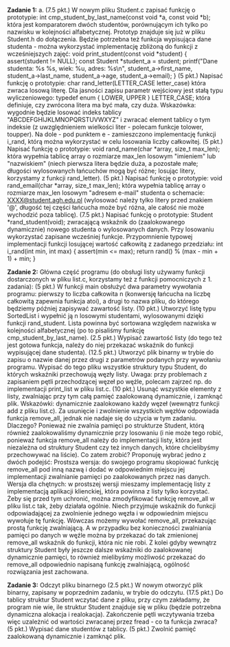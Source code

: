 ____Zadanie 1:____
a. (7.5 pkt.) W nowym pliku Student.c zapisać funkcję o prototypie: 
int cmp_student_by_last_name(const void *a, const void *b); 
która jest komparatorem dwóch studentów, porównującym ich tylko po nazwisku w kolejności alfabetycznej. Prototyp znajduje się już w pliku Student.h do dołączenia.
Będzie potrzebna też funkcja wypisująca dane studenta - można wykorzystać implementację zbliżoną do funkcji z wcześniejszych zajęć:
void print_student(const void *student) 
{ 
  assert(student != NULL); 
  const Student *student_a = student; 
  printf("Dane studenta: %s %s, wiek: %u, adres: %s\n", student_a->first_name, student_a->last_name, student_a->age, student_a->email); 
}
(5 pkt.) Napisać funkcję o prototypie:
char rand_letter(LETTER_CASE letter_case)
która zwraca losową literę. Dla jasności zapisu parametr wejściowy jest stałą typu wyliczeniowego:
typedef enum { LOWER, UPPER } LETTER_CASE; 
która definiuje, czy zwrócona litera ma być mała, czy duża.
Wskazówka: wygodnie będzie losować indeks tablicy "ABCDEFGHIJKLMNOPQRSTUVWXYZ" i zwracać element tablicy o tym indeksie (z uwzględnieniem wielkości liter - polecam funkcje tolower, toupper).
Na dole - pod punktem e - zamieszczono implementację funkcji i_rand, którą można wykorzystać w celu losowania liczby całkowitej.
(5 pkt.) Napisać funkcję o prototypie:
void rand_name(char *array, size_t max_len);
która wypełnia tablicę array o rozmiarze max_len losowym "imieniem" lub "nazwiskiem" (niech pierwsza litera będzie duża, a pozostałe małe; długości wylosowanych łańcuchów mogą być różne; losując litery, korzystamy z funkcji rand_letter).
(5 pkt.) Napisać funkcję o prototypie:
void rand_email(char *array, size_t max_len);
która wypełnia tablicę array o rozmiarze max_len losowym "adresem e-mail" studenta o schemacie: 
XXXX@student.agh.edu.pl 
(wylosować należy tylko litery przed znakiem '@', długość tej części łańcucha może być różna, ale całość nie może wychodzić poza tablicę).
(7.5 pkt.) Napisać funkcję o prototypie: 
Student *rand_student(void);
zwracającą wskaźnik do (zaalokowanego dynamicznie) nowego studenta o wylosowanych danych. Przy losowaniu wykorzystać zapisane wcześniej funkcje. 
Przypomnienie typowej implementacji funkcji losującej wartość całkowitą z zadanego przedziału:
int i_rand(int min, int max) 
{ 
  assert(min <= max); 
  return rand() % (max - min + 1) + min; 
}

____Zadanie 2:____
Główna część programu (do obsługi listy używamy funkcji dostarczonych w pliku list.c, korzystamy też z funkcji pomocniczych z 1. zadania):
(5 pkt.) W funkcji main obsłużyć dwa parametry wywołania programu: pierwszy to liczba całkowita n (konwersję łańcucha na liczbę całkowitą 
        zapewnia funkcja atoi), a drugi to nazwa pliku, do którego będziemy później zapisywać zawartość listy.
(10 pkt.) Utworzyć listę typu SortedList i wypełnić ją n losowymi studentami, wylosowanymi dzięki funkcji rand_student. Lista powinna
          być sortowana względem nazwiska w kolejności alfabetycznej (po to pisaliśmy funkcję cmp_student_by_last_name).
(2.5 pkt.) Wypisać zawartość listy (do tego też jest gotowa funkcja, należy do niej przekazać wskaźnik do funkcji wypisującej dane studenta).
(12.5 pkt.) Utworzyć plik binarny w trybie do zapisu o nazwie danej przez drugi z parametrów podanych przy wywołaniu programu. Wypisać do 
            tego pliku wszystkie struktury typu Student, do których wskaźniki przechowują węzły listy. 
            Uwaga: przy problemach z zapisaniem pętli przechodzącej węzeł po węźle, polecam zajrzeć np. do implementacji print_list w 
            pliku list.c.
(10 pkt.) Usunąć wszystkie elementy z listy, zwalniając przy tym całą pamięć zaalokowaną dynamicznie, i zamknąć plik.
          Wskazówki: dynamicznie zaalokowano każdy węzeł (wewnątrz funkcji add z pliku list.c). Za usunięcie i zwolnienie wszystkich węzłów 
          odpowiada 
          funkcja remove_all, jednak nie nadaje się do użycia w tym zadaniu. Dlaczego? Ponieważ nie zwalnia pamięci po strukturze Student, 
          którą również
          zaalokowaliśmy dynamicznie przy losowaniu (i nie może tego robić, ponieważ funkcja remove_all należy do implementacji listy, która 
          jest niezależna od struktury Student czy też innych danych, które chcielibyśmy przechowywać na liście). Co zatem zrobić? Proponuję 
          wybrać jedno z dwóch podejść:
          Prostsza wersja: do swojego programu skopiować funkcję remove_all pod inną nazwą i dodać w odpowiednim miejscu jej implementacji 
          zwalnianie pamięci po zaalokowanych przez nas danych.
          Wersja dla chętnych: w prostszej wersji mieszamy implementację listy z implementacją aplikacji klienckiej, która powinna z listy 
          tylko korzystać. Żeby się przed tym uchronić, można zmodyfikować funkcję remove_all w pliku list.c tak, żeby działała ogólnie. 
          Niech przyjmuje wskaźnik do funkcji odpowiadającej za zwolnienie jednego węzła i w odpowiednim miejscu wywołuje tę funkcję. Wówczas 
          możemy wywołać remove_all, przekazując prostą funkcję zwalniającą. 
          A w przypadku bez konieczności zwalniania pamięci po danych w węźle można by przekazać do tak zmienionej remove_all wskaźnik do 
          funkcji, która nic nie robi. Z kolei gdyby wewnątrz struktury Student były jeszcze dalsze wskaźniki do zaalokowanej dynamicznie
          pamięci, to również mielibyśmy możliwość przekazać do remove_all odpowiednio napisaną funkcję zwalniającą, ogólność rozwiązania 
          jest zachowana.
          
____Zadanie 3:____
Odczyt pliku binarnego 
(2.5 pkt.) W nowym otworzyć plik binarny, zapisany w poprzednim zadaniu, w trybie do odczytu. 
(17.5 pkt.) Do tablicy struktur Student wczytać dane z pliku, przy czym zakładamy, że program nie wie, ile struktur Student znajduje się w pliku (będzie potrzebna dynamiczna alokacja i realokacja). Zakończenie pętli wczytywania trzeba więc uzależnić od wartości zwracanej przez fread - co ta funkcja zwraca?
(5 pkt.) Wypisać dane studentów z tablicy.
(5 pkt.) Zwolnić pamięć zaalokowaną dynamicznie i zamknąć plik.
